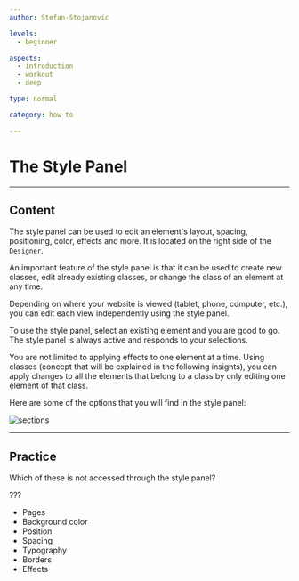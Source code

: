 ```yaml
---
author: Stefan-Stojanovic

levels:
  - beginner

aspects:
  - introduction
  - workout
  - deep

type: normal

category: how to

---
```


# The Style Panel

---
## Content

The style panel can be used to edit an element's layout, spacing, positioning, color, effects and more. It is located on the right side of the `Designer`. 

An important feature of the style panel is that it can be used to create new classes, edit already existing classes, or change the class of an element at any time.

Depending on where your website is viewed (tablet, phone, computer, etc.), you can edit each view independently using the style panel.

To use the style panel, select an existing element and you are good to go. The style panel is always active and responds to your selections.

You are not limited to applying effects to one element at a time. Using classes (concept that will be explained in the following insights), you can apply changes to all the elements that belong to a class by only editing one element of that class.

Here are some of the options that you will find in the style panel:

![sections](https://img.enkipro.com/cdbd08b93ae3dfafc6d92df615eff2f6.png)

---
## Practice

Which of these is not accessed through the style panel?

???

* Pages
* Background color
* Position
* Spacing
* Typography
* Borders
* Effects